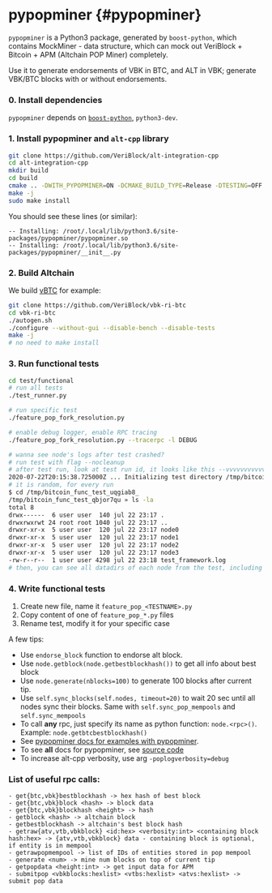 # pypopminer {#pypopminer}

`pypopminer` is a Python3 package, generated by `boost-python`, which contains MockMiner - data structure, which can mock out VeriBlock + Bitcoin + APM (Altchain POP Miner) completely. 

Use it to generate endorsements of VBK in BTC, and ALT in VBK; generate VBK/BTC blocks with or without endorsements.

### 0. Install dependencies

`pypopminer` depends on [`boost-python`](https://www.boost.org/doc/libs/1_74_0/libs/python/doc/html/building.html), `python3-dev`.

### 1. Install pypopminer and `alt-cpp` library

```bash
git clone https://github.com/VeriBlock/alt-integration-cpp
cd alt-integration-cpp
mkdir build
cd build
cmake .. -DWITH_PYPOPMINER=ON -DCMAKE_BUILD_TYPE=Release -DTESTING=OFF
make -j
sudo make install
```

You should see these lines (or similar):
```
-- Installing: /root/.local/lib/python3.6/site-packages/pypopminer/pypopminer.so
-- Installing: /root/.local/lib/python3.6/site-packages/pypopminer/__init__.py
```

### 2. Build Altchain

We build [vBTC](https://github.com/VeriBlock/vbk-ri-btc/) for example:

```bash
git clone https://github.com/VeriBlock/vbk-ri-btc
cd vbk-ri-btc
./autogen.sh
./configure --without-gui --disable-bench --disable-tests
make -j
# no need to make install
```

### 3. Run functional tests

```sh
cd test/functional
# run all tests
./test_runner.py

# run specific test
./feature_pop_fork_resolution.py

# enable debug logger, enable RPC tracing
./feature_pop_fork_resolution.py --tracerpc -l DEBUG

# wanna see node's logs after test crashed?
# run test with flag --nocleanup
# after test run, look at test run id, it looks like this --vvvvvvvvvvvvvvvvvvvvvvvvvvvvvvv
2020-07-22T20:15:38.725000Z ... Initializing test directory /tmp/bitcoin_func_test_uqgiab8_
# it is random, for every run
$ cd /tmp/bitcoin_func_test_uqgiab8_
/tmp/bitcoin_func_test_qbjor7qu » ls -la
total 8
drwx------  6 user user  140 jul 22 23:17 .
drwxrwxrwt 24 root root 1040 jul 22 23:17 ..
drwxr-xr-x  5 user user  120 jul 22 23:17 node0
drwxr-xr-x  5 user user  120 jul 22 23:17 node1
drwxr-xr-x  5 user user  120 jul 22 23:17 node2
drwxr-xr-x  5 user user  120 jul 22 23:17 node3
-rw-r--r--  1 user user 4298 jul 22 23:18 test_framework.log
# then, you can see all datadirs of each node from the test, including its debug.log and vbitcoin.conf
```

### 4. Write functional tests

1. Create new file, name it `feature_pop_<TESTNAME>.py`
2. Copy content of one of `feature_pop_*.py` files 
3. Rename test, modify it for your specific case

A few tips:
- Use `endorse_block` function to endorse alt block. 
- Use `node.getblock(node.getbestblockhash())` to get all info about best block
- Use `node.generate(nblocks=100)` to generate 100 blocks after current tip.
- Use `self.sync_blocks(self.nodes, timeout=20)` to wait 20 sec until all nodes sync their blocks. Same with `self.sync_pop_mempools` and `self.sync_mempools`
- To call **any** rpc, just specify its name as python function: `node.<rpc>()`. Example: `node.getbtcbestblockhash()`
- See [pypopminer docs for examples with pypopminer](https://github.com/VeriBlock/alt-integration-cpp/tree/master/pypopminer).
- To see **all** docs for pypopminer, see [source code](https://github.com/VeriBlock/alt-integration-cpp/blob/master/pypopminer/src/miner.cpp#L230)
- To increase alt-cpp verbosity, use arg `-poplogverbosity=debug`

### List of useful rpc calls:
```
- get{btc,vbk}bestblockhash -> hex hash of best block
- get{btc,vbk}block <hash> -> block data
- get{btc,vbk}blockhash <height> -> hash
- getblock <hash> -> altchain block
- getbestblockhash -> altchain's best block hash
- getraw{atv,vtb,vbkblock} <id:hex> <verbosity:int> <containing block hash:hex> -> {atv,vtb,vbkblock} data - containing block is optional, if entity is in mempool
- getrawpopmempool -> list of IDs of entities stored in pop mempool
- generate <num> -> mine num blocks on top of current tip
- getpopdata <height:int> -> get input data for APM
- submitpop <vbkblocks:hexlist> <vtbs:hexlist> <atvs:hexlist> -> submit pop data 
```
